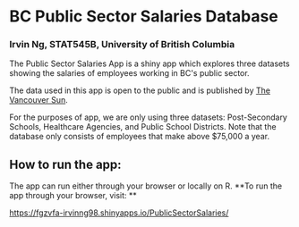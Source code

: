# BC Public Sector Salaries Database
### Irvin Ng, STAT545B, University of British Columbia

The Public Sector Salaries App is a shiny app which explores three datasets showing the salaries of employees working in BC's public sector. 

The data used in this app is open to the public and is published by [The Vancouver Sun](https://github.com/vs-postmedia/public-sector-salary-data.git).

For the purposes of app, we are only using three datasets: Post-Secondary Schools, Healthcare Agencies, and Public School Districts. Note that the database only consists of employees that make above $75,000 a year.

## How to run the app:
The app can run either through your browser or locally on R.
**To run the app through your browser, visit: **

https://fgzvfa-irvinng98.shinyapps.io/PublicSectorSalaries/
